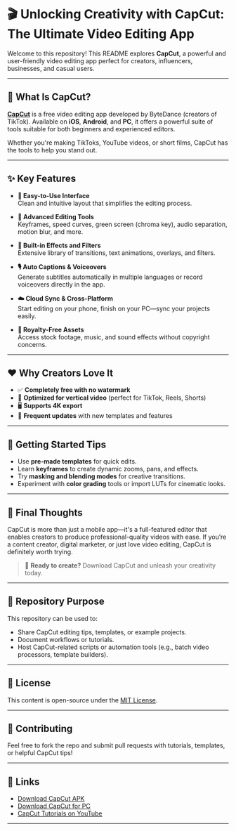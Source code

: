 # 🎬 Unlocking Creativity with CapCut: The Ultimate Video Editing App

Welcome to this repository! This README explores **CapCut**, a powerful and user-friendly video editing app perfect for creators, influencers, businesses, and casual users.

---

## 📱 What Is CapCut?

**[CapCut](https://www.capeditcut.com/)** is a free video editing app developed by ByteDance (creators of TikTok). Available on **iOS**, **Android**, and **PC**, it offers a powerful suite of tools suitable for both beginners and experienced editors.

Whether you're making TikToks, YouTube videos, or short films, CapCut has the tools to help you stand out.

---

## ✨ Key Features

- **🎨 Easy-to-Use Interface**  
  Clean and intuitive layout that simplifies the editing process.

- **🎥 Advanced Editing Tools**  
  Keyframes, speed curves, green screen (chroma key), audio separation, motion blur, and more.

- **🧩 Built-in Effects and Filters**  
  Extensive library of transitions, text animations, overlays, and filters.

- **🎙️ Auto Captions & Voiceovers**  
  Generate subtitles automatically in multiple languages or record voiceovers directly in the app.

- **☁️ Cloud Sync & Cross-Platform**  
  Start editing on your phone, finish on your PC—sync your projects easily.

- **🎵 Royalty-Free Assets**  
  Access stock footage, music, and sound effects without copyright concerns.

---

## ❤️ Why Creators Love It

- ✅ **Completely free with no watermark**
- 📱 **Optimized for vertical video** (perfect for TikTok, Reels, Shorts)
- 🖥️ **Supports 4K export**
- 🔄 **Frequent updates** with new templates and features

---

## 🚀 Getting Started Tips

- Use **pre-made templates** for quick edits.
- Learn **keyframes** to create dynamic zooms, pans, and effects.
- Try **masking and blending modes** for creative transitions.
- Experiment with **color grading** tools or import LUTs for cinematic looks.

---

## 🧠 Final Thoughts

CapCut is more than just a mobile app—it's a full-featured editor that enables creators to produce professional-quality videos with ease. If you’re a content creator, digital marketer, or just love video editing, CapCut is definitely worth trying.

> 🎥 **Ready to create?** Download CapCut and unleash your creativity today.

---

## 📂 Repository Purpose

This repository can be used to:
- Share CapCut editing tips, templates, or example projects.
- Document workflows or tutorials.
- Host CapCut-related scripts or automation tools (e.g., batch video processors, template builders).

---

## 📌 License

This content is open-source under the [MIT License](LICENSE).

---

## 🙌 Contributing

Feel free to fork the repo and submit pull requests with tutorials, templates, or helpful CapCut tips!

---

## 🔗 Links

- [Download CapCut APK](https://www.capeditcut.com/)
- [Download CapCut for PC](https://www.capeditcut.com/capcut-for-pc/)
- [CapCut Tutorials on YouTube](https://www.youtube.com/results?search_query=capcut+tutorial)

---
